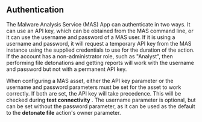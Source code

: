 [comment]: # "File: readme.md"
[comment]: # "Copyright (c) 2017 Splunk Inc."
[comment]: # ""
[comment]: # "Licensed under the Apache License, Version 2.0 (the 'License');"
[comment]: # "you may not use this file except in compliance with the License."
[comment]: # "You may obtain a copy of the License at"
[comment]: # ""
[comment]: # "    http://www.apache.org/licenses/LICENSE-2.0"
[comment]: # ""
[comment]: # "Unless required by applicable law or agreed to in writing, software distributed under"
[comment]: # "the License is distributed on an 'AS IS' BASIS, WITHOUT WARRANTIES OR CONDITIONS OF ANY KIND,"
[comment]: # "either express or implied. See the License for the specific language governing permissions"
[comment]: # "and limitations under the License."
[comment]: # ""
## Authentication

The Malware Analysis Service (MAS) App can authenticate in two ways. It can use an API key, which
can be obtained from the MAS command line, or it can use the username and password of a MAS user. If
it is using a username and password, it will request a temporary API key from the MAS instance using
the supplied credentials to use for the duration of the action. If the account has a
non-administrator role, such as "Analyst", then performing file detonations and getting reports will
work with the username and password but not with a permanent API key.  
  
When configuring a MAS asset, either the API key parameter or the username and password parameters
must be set for the asset to work correctly. If both are set, the API key will take precedence. This
will be checked during **test connectivity** . The username parameter is optional, but can be set
without the password parameter, as it can be used as the default to the **detonate file** action's
owner parameter.
